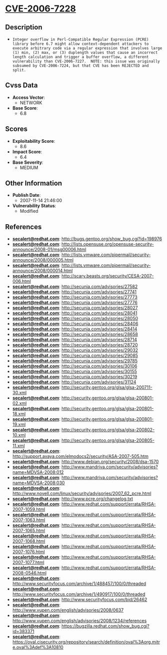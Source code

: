 
# [CVE-2006-7228](http://bugs.gentoo.org/show_bug.cgi?id=198976)

## Description

- `Integer overflow in Perl-Compatible Regular Expression (PCRE) library before 6.7 might allow context-dependent attackers to execute arbitrary code via a regular expression that involves large (1) min, (2) max, or (3) duplength values that cause an incorrect length calculation and trigger a buffer overflow, a different vulnerability than CVE-2006-7227.  NOTE: this issue was originally subsumed by CVE-2006-7224, but that CVE has been REJECTED and split.`

## Cvss Data

- **Access Vector**:
  - NETWORK
- **Base Score**:
  - 6.8

## Scores

- **Exploitability Score**:
  - 8.6
- **Impact Score**:
  - 6.4
- **Base Severity**:
  - MEDIUM

## Other Information

- **Publish Date**:
  - 2007-11-14 21:46:00
- **Vulnerability Status**:
  - Modified

## References

- **secalert@redhat.com**: http://bugs.gentoo.org/show_bug.cgi?id=198976
- **secalert@redhat.com**: http://lists.opensuse.org/opensuse-security-announce/2008-01/msg00006.html
- **secalert@redhat.com**: http://lists.vmware.com/pipermail/security-announce/2008/000005.html
- **secalert@redhat.com**: http://lists.vmware.com/pipermail/security-announce/2008/000014.html
- **secalert@redhat.com**: http://scary.beasts.org/security/CESA-2007-006.html
- **secalert@redhat.com**: http://secunia.com/advisories/27582
- **secalert@redhat.com**: http://secunia.com/advisories/27741
- **secalert@redhat.com**: http://secunia.com/advisories/27773
- **secalert@redhat.com**: http://secunia.com/advisories/27776
- **secalert@redhat.com**: http://secunia.com/advisories/28027
- **secalert@redhat.com**: http://secunia.com/advisories/28041
- **secalert@redhat.com**: http://secunia.com/advisories/28050
- **secalert@redhat.com**: http://secunia.com/advisories/28406
- **secalert@redhat.com**: http://secunia.com/advisories/28414
- **secalert@redhat.com**: http://secunia.com/advisories/28658
- **secalert@redhat.com**: http://secunia.com/advisories/28714
- **secalert@redhat.com**: http://secunia.com/advisories/28720
- **secalert@redhat.com**: http://secunia.com/advisories/29032
- **secalert@redhat.com**: http://secunia.com/advisories/29085
- **secalert@redhat.com**: http://secunia.com/advisories/29785
- **secalert@redhat.com**: http://secunia.com/advisories/30106
- **secalert@redhat.com**: http://secunia.com/advisories/30155
- **secalert@redhat.com**: http://secunia.com/advisories/30219
- **secalert@redhat.com**: http://secunia.com/advisories/31124
- **secalert@redhat.com**: http://security.gentoo.org/glsa/glsa-200711-30.xml
- **secalert@redhat.com**: http://security.gentoo.org/glsa/glsa-200801-02.xml
- **secalert@redhat.com**: http://security.gentoo.org/glsa/glsa-200801-18.xml
- **secalert@redhat.com**: http://security.gentoo.org/glsa/glsa-200801-19.xml
- **secalert@redhat.com**: http://security.gentoo.org/glsa/glsa-200802-10.xml
- **secalert@redhat.com**: http://security.gentoo.org/glsa/glsa-200805-11.xml
- **secalert@redhat.com**: http://support.avaya.com/elmodocs2/security/ASA-2007-505.htm
- **secalert@redhat.com**: http://www.debian.org/security/2008/dsa-1570
- **secalert@redhat.com**: http://www.mandriva.com/security/advisories?name=MDVSA-2008:012
- **secalert@redhat.com**: http://www.mandriva.com/security/advisories?name=MDVSA-2008:030
- **secalert@redhat.com**: http://www.novell.com/linux/security/advisories/2007_62_pcre.html
- **secalert@redhat.com**: http://www.pcre.org/changelog.txt
- **secalert@redhat.com**: http://www.redhat.com/support/errata/RHSA-2007-1059.html
- **secalert@redhat.com**: http://www.redhat.com/support/errata/RHSA-2007-1063.html
- **secalert@redhat.com**: http://www.redhat.com/support/errata/RHSA-2007-1065.html
- **secalert@redhat.com**: http://www.redhat.com/support/errata/RHSA-2007-1068.html
- **secalert@redhat.com**: http://www.redhat.com/support/errata/RHSA-2007-1076.html
- **secalert@redhat.com**: http://www.redhat.com/support/errata/RHSA-2007-1077.html
- **secalert@redhat.com**: http://www.redhat.com/support/errata/RHSA-2008-0546.html
- **secalert@redhat.com**: http://www.securityfocus.com/archive/1/488457/100/0/threaded
- **secalert@redhat.com**: http://www.securityfocus.com/archive/1/490917/100/0/threaded
- **secalert@redhat.com**: http://www.securityfocus.com/bid/26462
- **secalert@redhat.com**: http://www.vupen.com/english/advisories/2008/0637
- **secalert@redhat.com**: http://www.vupen.com/english/advisories/2008/1234/references
- **secalert@redhat.com**: https://bugzilla.redhat.com/show_bug.cgi?id=383371
- **secalert@redhat.com**: https://oval.cisecurity.org/repository/search/definition/oval%3Aorg.mitre.oval%3Adef%3A10810

